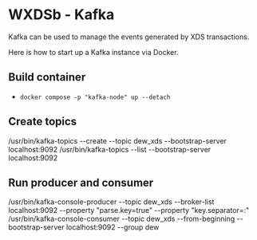 # WXDSb - Kafka

Kafka can be used to manage the events generated by XDS transactions. 

Here is how to start up a Kafka instance via Docker.

## Build container

- `docker compose -p "kafka-node" up --detach`

## Create topics

/usr/bin/kafka-topics --create --topic dew_xds --bootstrap-server localhost:9092
/usr/bin/kafka-topics --list --bootstrap-server localhost:9092

## Run producer and consumer

/usr/bin/kafka-console-producer --topic dew_xds --broker-list localhost:9092 --property "parse.key=true" --property "key.separator=:"
/usr/bin/kafka-console-consumer --topic dew_xds --from-beginning --bootstrap-server localhost:9092 --group dew